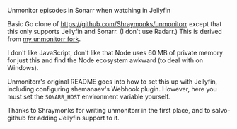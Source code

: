 Unmonitor episodes in Sonarr when watching in Jellyfin

Basic Go clone of https://github.com/Shraymonks/unmonitorr except that this only supports Jellyfin and Sonarr. (I don't use Radarr.) This is derived from [my unmonitorr fork](https://github.com/qwerty12/unmonitorr).

I don't like JavaScript, don't like that Node uses 60 MB of private memory for just this and find the Node ecosystem awkward (to deal with on Windows).

Unmonitorr's original README goes into how to set this up with Jellyfin, including configuring shemanaev's Webhook plugin.
However, here you must set the `SONARR_HOST` environment variable yourself.

Thanks to Shraymonks for writing unmonitorr in the first place, and to salvo-github for adding Jellyfin support to it.